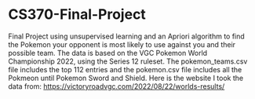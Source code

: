 # CS370-Final-Project
Final Project using unsupervised learning and an Apriori algorithm to find the Pokemon your opponent is most likely to use against you and their possible team. The data is based on the VGC Pokemon World Championship 2022, using the Series 12 ruleset. The pokemon_teams.csv file includes the top 112 entries and the pokemon.csv file includes all the Pokmeon until Pokemon Sword and Shield. 
Here is the website I took the data from: [https://victoryroadvgc.com/2022/08/22/worlds-results/
](https://victoryroadvgc.com/2022/08/22/worlds-results/)
